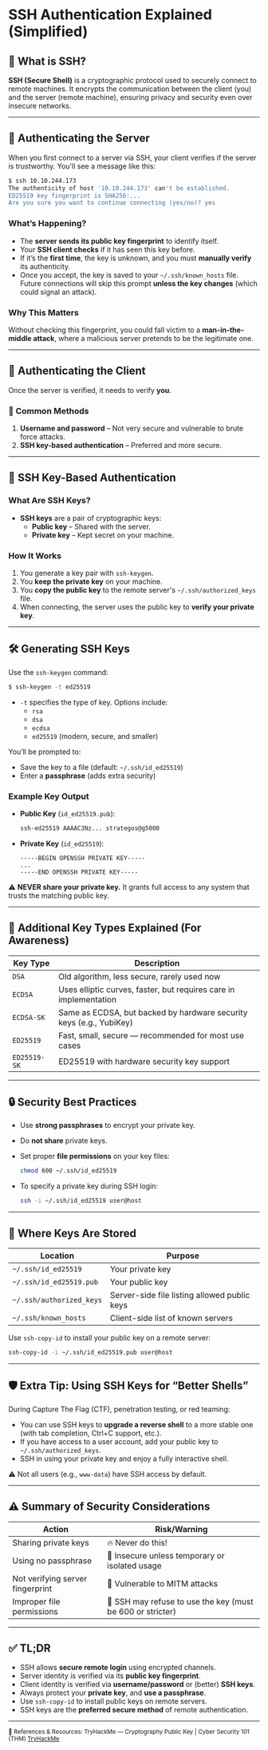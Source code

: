 # SSH Authentication Explained (Simplified)

## 🔐 What is SSH?

**SSH (Secure Shell)** is a cryptographic protocol used to securely connect to remote machines. It encrypts the communication between the client (you) and the server (remote machine), ensuring privacy and security even over insecure networks.

---

## 🧾 Authenticating the **Server**

When you first connect to a server via SSH, your client verifies if the server is trustworthy. You'll see a message like this:

```bash
$ ssh 10.10.244.173
The authenticity of host '10.10.244.173' can't be established.
ED25519 key fingerprint is SHA256:...
Are you sure you want to continue connecting (yes/no)? yes
```

### What’s Happening?

- The **server sends its public key fingerprint** to identify itself.
- Your **SSH client checks** if it has seen this key before.
- If it’s the **first time**, the key is unknown, and you must **manually verify** its authenticity.
- Once you accept, the key is saved to your `~/.ssh/known_hosts` file. Future connections will skip this prompt **unless the key changes** (which could signal an attack).

### Why This Matters

Without checking this fingerprint, you could fall victim to a **man-in-the-middle attack**, where a malicious server pretends to be the legitimate one.

---

## 🙋 Authenticating the **Client**

Once the server is verified, it needs to verify **you**.

### 🔑 Common Methods

1. **Username and password** – Not very secure and vulnerable to brute force attacks.
2. **SSH key-based authentication** – Preferred and more secure.

---

## 🔐 SSH Key-Based Authentication

### What Are SSH Keys?

- **SSH keys** are a pair of cryptographic keys:
  - **Public key** – Shared with the server.
  - **Private key** – Kept secret on your machine.

### How It Works

1. You generate a key pair with `ssh-keygen`.
2. You **keep the private key** on your machine.
3. You **copy the public key** to the remote server's `~/.ssh/authorized_keys` file.
4. When connecting, the server uses the public key to **verify your private key**.

---

## 🛠️ Generating SSH Keys

Use the `ssh-keygen` command:

```bash
$ ssh-keygen -t ed25519
```

- `-t` specifies the type of key. Options include:
  - `rsa`
  - `dsa`
  - `ecdsa`
  - `ed25519` (modern, secure, and smaller)

You’ll be prompted to:

- Save the key to a file (default: `~/.ssh/id_ed25519`)
- Enter a **passphrase** (adds extra security)

### Example Key Output

- **Public Key** (`id_ed25519.pub`):
  ```bash
  ssh-ed25519 AAAAC3Nz... strategos@g5000
  ```

- **Private Key** (`id_ed25519`):
  ```
  -----BEGIN OPENSSH PRIVATE KEY-----
  ...
  -----END OPENSSH PRIVATE KEY-----
  ```

⚠️ **NEVER share your private key.** It grants full access to any system that trusts the matching public key.

---

## 🧠 Additional Key Types Explained (For Awareness)

| Key Type     | Description                                                                 |
|--------------|-----------------------------------------------------------------------------|
| `DSA`        | Old algorithm, less secure, rarely used now                                 |
| `ECDSA`      | Uses elliptic curves, faster, but requires care in implementation           |
| `ECDSA-SK`   | Same as ECDSA, but backed by hardware security keys (e.g., YubiKey)         |
| `ED25519`    | Fast, small, secure — recommended for most use cases                        |
| `ED25519-SK` | ED25519 with hardware security key support                                  |

---

## 🔒 Security Best Practices

- Use **strong passphrases** to encrypt your private key.
- Do **not share** private keys.
- Set proper **file permissions** on your key files:
  ```bash
  chmod 600 ~/.ssh/id_ed25519
  ```

- To specify a private key during SSH login:
  ```bash
  ssh -i ~/.ssh/id_ed25519 user@host
  ```

---

## 📂 Where Keys Are Stored

| Location                     | Purpose                                    |
|------------------------------|--------------------------------------------|
| `~/.ssh/id_ed25519`          | Your private key                           |
| `~/.ssh/id_ed25519.pub`      | Your public key                            |
| `~/.ssh/authorized_keys`     | Server-side file listing allowed public keys |
| `~/.ssh/known_hosts`         | Client-side list of known servers          |

Use `ssh-copy-id` to install your public key on a remote server:

```bash
ssh-copy-id -i ~/.ssh/id_ed25519.pub user@host
```

---

## 🛡️ Extra Tip: Using SSH Keys for “Better Shells”

During Capture The Flag (CTF), penetration testing, or red teaming:

- You can use SSH keys to **upgrade a reverse shell** to a more stable one (with tab completion, Ctrl+C support, etc.).
- If you have access to a user account, add your public key to `~/.ssh/authorized_keys`.
- SSH in using your private key and enjoy a fully interactive shell.

⚠️ Not all users (e.g., `www-data`) have SSH access by default.

---

## ⚠️ Summary of Security Considerations

| Action                        | Risk/Warning                                                       |
|-------------------------------|---------------------------------------------------------------------|
| Sharing private keys          | 🔥 Never do this!                                                   |
| Using no passphrase           | 🔐 Insecure unless temporary or isolated usage                      |
| Not verifying server fingerprint | 🎯 Vulnerable to MITM attacks                                      |
| Improper file permissions     | 🚫 SSH may refuse to use the key (must be 600 or stricter)          |

---

## ✅ TL;DR

- SSH allows **secure remote login** using encrypted channels.
- Server identity is verified via its **public key fingerprint**.
- Client identity is verified via **username/password** or (better) **SSH keys**.
- Always protect your **private key**, and **use a passphrase**.
- Use `ssh-copy-id` to install public keys on remote servers.
- SSH keys are the **preferred secure method** of remote authentication.

---
<sub>🔗 References & Resources:
TryHackMe — Cryptography Public Key | Cyber Security 101 (THM) [TryHackMe](https://tryhackme.com/room/publickeycrypto)</sub>
